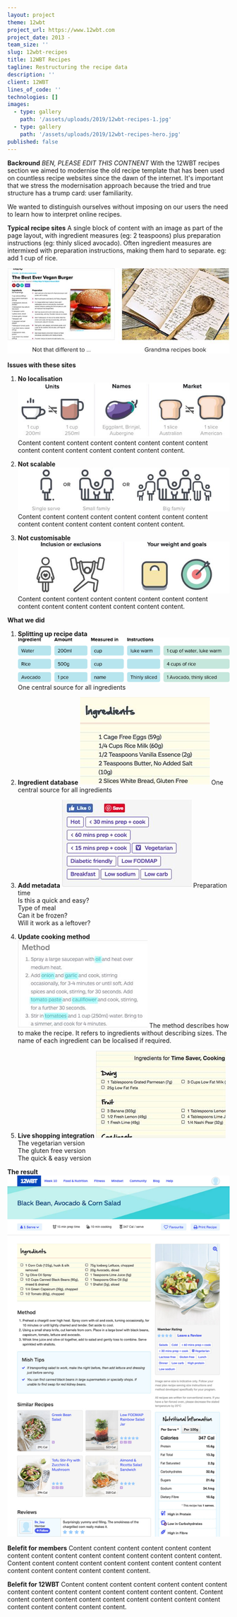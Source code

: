 ```yaml
---
layout: project
theme: 12wbt
project_url: https://www.12wbt.com
project_date: 2013 -
team_size: ''
slug: 12wbt-recipes
title: 12WBT Recipes
tagline: Restructuring the recipe data
description: ''
client: 12WBT
lines_of_code: ''
technologies: []
images:
  - type: gallery
    path: '/assets/uploads/2019/12wbt-recipes-1.jpg'
  - type: gallery
    path: '/assets/uploads/2019/12wbt-recipes-hero.jpg'
published: false
---
```


**Backround**
_BEN, PLEASE EDIT THIS CONTNENT_
With the 12WBT recipes section we aimed to modernise the old recipe template that has been used on countless recipe websites since the dawn of the internet. It's important that we stress the modernisation approach because the tried and true structure has a trump card: user familiarity.

We wanted to distinguish ourselves without imposing on our users the need to learn how to interpret online recipes.

**Typical recipe sites**
A single block of content with an image as part of the page layout, with ingredient measures (eg: 2 teaspoons) plus preparation instructions (eg: thinly sliced avocado). Often ingredient measures are intermixed with preparation instructions, making them hard to separate. eg: add 1 cup of rice.

![](/assets/uploads/2019/12wbt-recipes-img-1.jpg)

**Issues with these sites**

1. **No localisation**
   ![](/assets/uploads/2019/12wbt-recipes-img-2.jpg)
   Content content content content content content content content content content content content content content content.

2. **Not scalable**  
   ![](/assets/uploads/2019/12wbt-recipes-img-3.jpg)
   Content content content content content content content content content content content content content content content.

3. **Not customisable**
   ![](/assets/uploads/2019/12wbt-recipes-img-4.jpg)
   Content content content content content content content content content content content content content content content.

**What we did**

1. **Splitting up recipe data**  
   ![](/assets/uploads/2019/database.png)
   One central source for all ingredients

2. **Ingredient database**
   ![](/assets/uploads/2019/12wbt-recipes-img-5.jpg)
   One central source for all ingredients

3. **Add metadata**
   ![](/assets/uploads/2019/12wbt-recipes-img-6.jpg)
   Preparation time  
   Is this a quick and easy?  
   Type of meal  
   Can it be frozen?  
   Will it work as a leftover?

4. **Update cooking method**  
   ![](/assets/uploads/2019/12wbt-recipes-img-7.jpg)
   The method describes how to make the recipe. It refers to ingredients without describing sizes. The name of each ingredient can be localised if required.

5. **Live shopping integration**
   ![](/assets/uploads/2019/12wbt-recipes-img-8.jpg)
   The vegetarian version  
   The gluten free version  
   The quick & easy version

**The result**  
![](/assets/uploads/2019/12wbt-recipes-hero.jpg)

**Belefit for members**
Content content content content content content content content content content content content content content content.
Content content content content content content content content content content content content content content content.

**Belefit for 12WBT**
Content content content content content content content content content content content content content content content.
Content content content content content content content content content content content content content content content.
